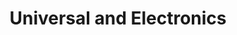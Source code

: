 ---
title: "Universal and Electronics"
url: /fysl-abd/universal-and-electronics/
shop: electronics
---